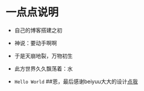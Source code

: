 # 一点点说明

* 自己的博客搭建之初
* 神说：要动手啊啊

* 于是天崩地裂，万物初生
* 此方世界久久飘荡着：水
* `Hello World`
##恩，最后感谢beiyuu大大的设计[点我](http://beiyuu.com/why-blog)
